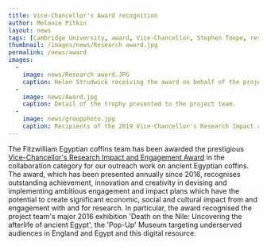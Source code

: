 ```yaml
---
title: Vice-Chancellor's Award recognition
author: Melanie Pitkin
layout: news
tags: [Cambridge University, award, Vice-Chancellor, Stephen Toope, research impact, engagement, research impact and engagement award]
thumbnail: /images/news/Research award.jpg
permalink: /news/award
images:
  -
    image: news/Research award.JPG
    caption: Helen Strudwick receiving the award on behalf of the project team from Vice-Chancellor, Professor Stephen Toope.
  -
    image: news/Award.jpg
    caption: Detail of the trophy presented to the project team.
  -
    image: news/groupphoto.jpg
    caption: Recipients of the 2019 Vice-Chancellor's Research Impact and Engagement Awards.
---
```


The Fitzwilliam Egyptian coffins team has been awarded the prestigious [Vice-Chancellor's Research Impact and Engagement Award](https://www.research-strategy.admin.cam.ac.uk/impact/vice-chancellors-awards) in the collaboration category for our outreach work on ancient Egyptian coffins. The award, which has been presented annually since 2016, recognises outstanding achievement, innovation and creativity in devising and implementing ambitious engagement and impact plans which have the potential to create significant economic, social and cultural impact from and engagement with and for research. In particular, the award recognised the project team's major 2016 exhibition 'Death on the Nile: Uncovering the afterlife of ancient Egypt', the 'Pop-Up' Museum targeting underserved audiences in England and Egypt and this digital resource. 
